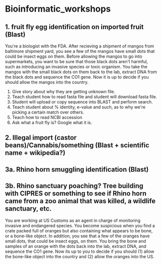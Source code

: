 # Bioinformatic_workshops

## 1. fruit fly egg identification on imported fruit (Blast)

You're a biologist with the FDA. After recieving a shipment of mangos from baltimore shipment yard, you see a few of the mangos have small dots that could be insect eggs on them. Before allowing the mangos to go into supermarkets, you want to be sure that those black dots aren't harmful, such as introducing an invasive species or toxic organism. You take the mangos with the small black dots on them back to the lab, extract DNA from the black dots and sequence the CO1 gene. Now it is up to decide if you should allow the mangos into the country.


1. Give story about why they are getting unknown file.
2. Teach student how to read fasta file and student will download fasta file.
3. Student will upload or copy sequence into BLAST and perform search.
4. Teach student about % identity, e-value and such, as to why we're picking a certain match over others.
5. Teach how to read NCBI accession
6. Ask what a fruit fly is? Google what it is.










## 2. Illegal import (castor beans)/Cannabis/something (Blast + scientific name + wikipedia?)

## 3a. Rhino horn smuggling identification (Blast)

## 3b. Rhino sanctuary poaching? Tree building with CIPRES or something to see if Rhino horn came from a zoo animal that was killed, a wildlife sanctuary, etc. 

You are working at US Customs as an agent in charge of monitoring invasive and endangered species. You become suspicious when you find a crate packed full of oranges but also containing what appears to be bone, or a bone-like object. In addition, you see that a few of the oranges have small dots, that could be insect eggs, on them. You bring the bone and samples of an orange with the dots back into the lab, extract DNA, and sequence the CO1 gene. Now its up to you to decide if you should (1) allow the bone-like object into the country and (2) allow the oranges into the US.
